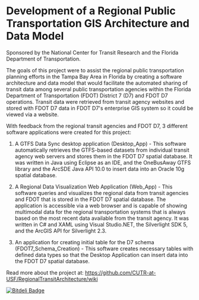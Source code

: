 Development of a Regional Public Transportation GIS Architecture and Data Model
================

Sponsored by the National Center for Transit Research and the Florida Department of Transportation.

The goals of this project were to assist the regional public transportation planning efforts in the Tampa Bay Area 
in Florida by creating a software architecture and data model that would facilitate the automated sharing of transit 
data among several public transportation agencies within the Florida Department of Transportation (FDOT) 
District 7 (D7) and FDOT D7 operations.  Transit data were retrieved from transit agency websites and stored with FDOT 
D7 data in FDOT D7's enterprise GIS system so it could be viewed via a website.

With feedback from the regional transit agencies and FDOT D7, 3 different software applications were created for this project:

1. A GTFS Data Sync desktop application (Desktop_App) - This software automatically retrieves the GTFS-based 
    datasets from individual transit agency web servers and stores them in the FDOT D7 spatial database.  It was 
    written in Java using Eclipse as an IDE, and the OneBusAway GTFS library and the ArcSDE Java API 10.0 to insert 
    data into an Oracle 10g spatial database.
	
2. A Regional Data Visualization Web Application (Web_App) - This software queries and visualizes the regional 
    data from transit agencies and FDOT that is stored in the FDOT D7 spatial database. The application is accessible 
    via a web browser and is capable of showing multimodal data for the regional transportation systems that is always 
    based on the most recent data available from the transit agency.  It was written in C# and XAML using 
    Visual Studio.NET, the Silverlight SDK 5, and the ArcGIS API for Silverlight 2.3.
	
3. An application for creating initial table for the D7 schema (FDOT7_Schema_Creation) - This software creates necessary 
    tables with defined data types so that the Desktop Application can insert data into the FDOT D7 spatial database.

Read more about the project at: https://github.com/CUTR-at-USF/RegionalTransitArchitecture/wiki


[![Bitdeli Badge](https://d2weczhvl823v0.cloudfront.net/CUTR-at-USF/regionaltransitarchitecture/trend.png)](https://bitdeli.com/free "Bitdeli Badge")

